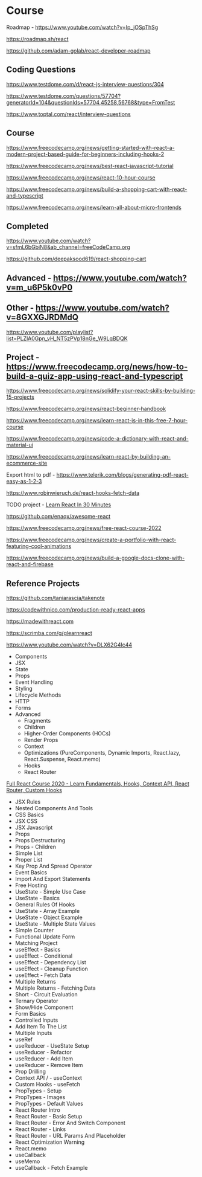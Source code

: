 # Course

Roadmap - <https://www.youtube.com/watch?v=Ip_jOSpThSg>

<https://roadmap.sh/react>

<https://github.com/adam-golab/react-developer-roadmap>

## Coding Questions

<https://www.testdome.com/d/react-js-interview-questions/304>

<https://www.testdome.com/questions/57704?generatorId=104&questionIds=57704,45258,56768&type=FromTest>

<https://www.toptal.com/react/interview-questions>

## Course

<https://www.freecodecamp.org/news/getting-started-with-react-a-modern-project-based-guide-for-beginners-including-hooks-2>

<https://www.freecodecamp.org/news/best-react-javascript-tutorial>

<https://www.freecodecamp.org/news/react-10-hour-course>

<https://www.freecodecamp.org/news/build-a-shopping-cart-with-react-and-typescript>

<https://www.freecodecamp.org/news/learn-all-about-micro-frontends>

## Completed

<https://www.youtube.com/watch?v=sfmL6bGbiN8&ab_channel=freeCodeCamp.org>

<https://github.com/deepaksood619/react-shopping-cart>

## Advanced - <https://www.youtube.com/watch?v=m_u6P5k0vP0>

## Other - <https://www.youtube.com/watch?v=8GXXGJRDMdQ>

<https://www.youtube.com/playlist?list=PLZlA0Gpn_vH_NT5zPVp18nGe_W9LqBDQK>

## Project - <https://www.freecodecamp.org/news/how-to-build-a-quiz-app-using-react-and-typescript>

<https://www.freecodecamp.org/news/solidify-your-react-skills-by-building-15-projects>

<https://www.freecodecamp.org/news/react-beginner-handbook>

<https://www.freecodecamp.org/news/learn-react-js-in-this-free-7-hour-course>

<https://www.freecodecamp.org/news/code-a-dictionary-with-react-and-material-ui>

<https://www.freecodecamp.org/news/learn-react-by-building-an-ecommerce-site>

Export html to pdf - <https://www.telerik.com/blogs/generating-pdf-react-easy-as-1-2-3>

<https://www.robinwieruch.de/react-hooks-fetch-data>

TODO project - [Learn React In 30 Minutes](https://www.youtube.com/watch?v=hQAHSlTtcmY)

<https://github.com/enaqx/awesome-react>

<https://www.freecodecamp.org/news/free-react-course-2022>

<https://www.freecodecamp.org/news/create-a-portfolio-with-react-featuring-cool-animations>

<https://www.freecodecamp.org/news/build-a-google-docs-clone-with-react-and-firebase>

## Reference Projects

<https://github.com/taniarascia/takenote>

<https://codewithnico.com/production-ready-react-apps>

<https://madewithreact.com>

<https://scrimba.com/g/glearnreact>

<https://www.youtube.com/watch?v=DLX62G4lc44>

- Components
- JSX
- State
- Props
- Event Handling
- Styling
- Lifecycle Methods
- HTTP
- Forms
- Advanced
  - Fragments
  - Children
  - Higher-Order Components (HOCs)
  - Render Props
  - Context
  - Optimizations (PureComponents, Dynamic Imports, React.lazy, React.Suspense, React.memo)
  - Hooks
  - React Router

[Full React Course 2020 - Learn Fundamentals, Hooks, Context API, React Router, Custom Hooks](https://www.youtube.com/watch?v=4UZrsTqkcW4)

- JSX Rules
- Nested Components And Tools
- CSS Basics
- JSX CSS
- JSX Javascript
- Props
- Props Destructuring
- Props - Children
- Simple List
- Proper List
- Key Prop And Spread Operator
- Event Basics
- Import And Export Statements
- Free Hosting
- UseState - Simple Use Case
- UseState - Basics
- General Rules Of Hooks
- UseState - Array Example
- UseState - Object Example
- UseState - Multiple State Values
- Simple Counter
- Functional Update Form
- Matching Project
- useEffect - Basics
- useEffect - Conditional
- useEffect - Dependency List
- useEffect - Cleanup Function
- useEffect - Fetch Data
- Multiple Returns
- Multiple Returns - Fetching Data
- Short - Circuit Evaluation
- Ternary Operator
- Show/Hide Component
- Form Basics
- Controlled Inputs
- Add Item To The List
- Multiple Inputs
- useRef
- useReducer - UseState Setup
- useReducer - Refactor
- useReducer - Add Item
- useReducer - Remove Item
- Prop Drilling
- Context API / - useContext
- Custom Hooks - useFetch
- PropTypes - Setup
- PropTypes - Images
- PropTypes - Default Values
- React Router Intro
- React Router - Basic Setup
- React Router - Error And Switch Component
- React Router - Links
- React Router - URL Params And Placeholder
- React Optimization Warning
- React.memo
- useCallback
- useMemo
- useCallback - Fetch Example

